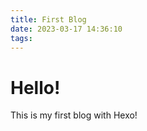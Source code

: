```yaml
---
title: First Blog
date: 2023-03-17 14:36:10
tags:
---
```


# Hello!
This is my first blog with Hexo!
